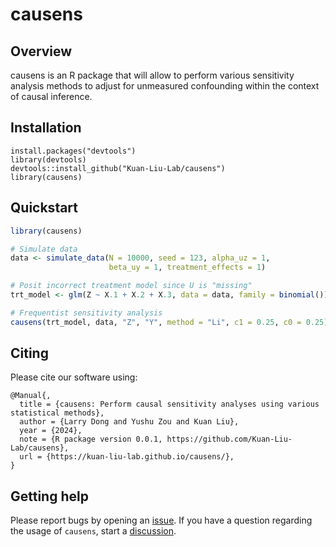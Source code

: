 # causens

## Overview

causens is an R package that will allow to perform various sensitivity
analysis methods to adjust for unmeasured confounding within the context of 
causal inference.

## Installation

```{r}
install.packages("devtools")
library(devtools)
devtools::install_github("Kuan-Liu-Lab/causens")
library(causens)
```

## Quickstart

``` r
library(causens)

# Simulate data
data <- simulate_data(N = 10000, seed = 123, alpha_uz = 1,
                      beta_uy = 1, treatment_effects = 1)

# Posit incorrect treatment model since U is "missing"
trt_model <- glm(Z ~ X.1 + X.2 + X.3, data = data, family = binomial())

# Frequentist sensitivity analysis
causens(trt_model, data, "Z", "Y", method = "Li", c1 = 0.25, c0 = 0.25)
```

## Citing

Please cite our software using:

```
@Manual{,
  title = {causens: Perform causal sensitivity analyses using various statistical methods},
  author = {Larry Dong and Yushu Zou and Kuan Liu},
  year = {2024},
  note = {R package version 0.0.1, https://github.com/Kuan-Liu-Lab/causens},
  url = {https://kuan-liu-lab.github.io/causens/},
}
```

## Getting help

Please report bugs by opening an
[issue](https://github.com/Kuan-Liu-Lab/causens/issues/new). If you have
a question regarding the usage of `causens`, start a
[discussion](https://github.com/Kuan-Liu-Lab/causens/discussions/new/choose).
